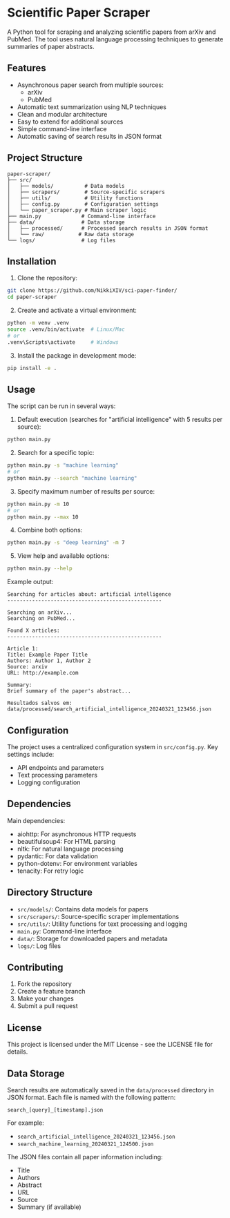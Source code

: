 # Scientific Paper Scraper

A Python tool for scraping and analyzing scientific papers from arXiv and PubMed. The tool uses natural language processing techniques to generate summaries of paper abstracts.

## Features

- Asynchronous paper search from multiple sources:
  - arXiv
  - PubMed
- Automatic text summarization using NLP techniques
- Clean and modular architecture
- Easy to extend for additional sources
- Simple command-line interface
- Automatic saving of search results in JSON format

## Project Structure

```
paper-scraper/
├── src/
│   ├── models/          # Data models
│   ├── scrapers/        # Source-specific scrapers
│   ├── utils/           # Utility functions
│   ├── config.py        # Configuration settings
│   └── paper_scraper.py # Main scraper logic
├── main.py             # Command-line interface
├── data/               # Data storage
│   ├── processed/      # Processed search results in JSON format
│   └── raw/           # Raw data storage
└── logs/               # Log files
```

## Installation

1. Clone the repository:
```bash
git clone https://github.com/NikkiXIV/sci-paper-finder/
cd paper-scraper
```

2. Create and activate a virtual environment:
```bash
python -m venv .venv
source .venv/bin/activate  # Linux/Mac
# or
.venv\Scripts\activate     # Windows
```

3. Install the package in development mode:
```bash
pip install -e .
```

## Usage

The script can be run in several ways:

1. Default execution (searches for "artificial intelligence" with 5 results per source):
```bash
python main.py
```

2. Search for a specific topic:
```bash
python main.py -s "machine learning"
# or
python main.py --search "machine learning"
```

3. Specify maximum number of results per source:
```bash
python main.py -m 10
# or
python main.py --max 10
```

4. Combine both options:
```bash
python main.py -s "deep learning" -m 7
```

5. View help and available options:
```bash
python main.py --help
```

Example output:
```
Searching for articles about: artificial intelligence
--------------------------------------------------

Searching on arXiv...
Searching on PubMed...

Found X articles:
--------------------------------------------------

Article 1:
Title: Example Paper Title
Authors: Author 1, Author 2
Source: arxiv
URL: http://example.com

Summary:
Brief summary of the paper's abstract...

Resultados salvos em: data/processed/search_artificial_intelligence_20240321_123456.json
```

## Configuration

The project uses a centralized configuration system in `src/config.py`. Key settings include:

- API endpoints and parameters
- Text processing parameters
- Logging configuration

## Dependencies

Main dependencies:
- aiohttp: For asynchronous HTTP requests
- beautifulsoup4: For HTML parsing
- nltk: For natural language processing
- pydantic: For data validation
- python-dotenv: For environment variables
- tenacity: For retry logic

## Directory Structure

- `src/models/`: Contains data models for papers
- `src/scrapers/`: Source-specific scraper implementations
- `src/utils/`: Utility functions for text processing and logging
- `main.py`: Command-line interface
- `data/`: Storage for downloaded papers and metadata
- `logs/`: Log files

## Contributing

1. Fork the repository
2. Create a feature branch
3. Make your changes
4. Submit a pull request

## License

This project is licensed under the MIT License - see the LICENSE file for details.

## Data Storage

Search results are automatically saved in the `data/processed` directory in JSON format. Each file is named with the following pattern:
```
search_[query]_[timestamp].json
```

For example:
- `search_artificial_intelligence_20240321_123456.json`
- `search_machine_learning_20240321_124500.json`

The JSON files contain all paper information including:
- Title
- Authors
- Abstract
- URL
- Source
- Summary (if available) 
